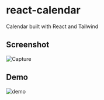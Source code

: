 # react-calendar
Calendar built with React and Tailwind
## Screenshot
![Capture](https://user-images.githubusercontent.com/10107412/133003395-19081b5a-7405-4273-b312-b81b876b94b6.PNG)
## Demo
![demo](https://user-images.githubusercontent.com/10107412/149520180-be7a33a3-98ca-4f85-96b9-b827d6619e4c.gif)
